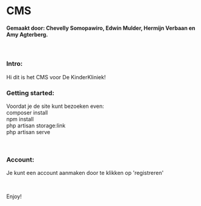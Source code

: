 <br />
<br />

# CMS

#### Gemaakt door: Chevelly Somopawiro, Edwin Mulder, Hermijn Verbaan en Amy Agterberg.
<br />

### Intro:
Hi dit is het CMS voor De KinderKliniek!
<br />

### Getting started:
Voordat je de site kunt bezoeken even:<br />
composer install<br />
npm install<br />
php artisan storage:link<br />
php artisan serve

<br />

### Account:
Je kunt een account aanmaken door te klikken op 'registreren'



<br />

Enjoy!
